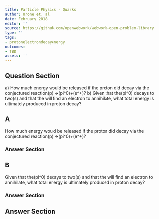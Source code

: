 ```yaml
---
title: Particle Physics - Quarks
author: Urone et. al
date: February 2018
editor: ''
source: https://github.com/openwebwork/webwork-open-problem-library
type: ''
tags:
- protonelectrondecayenergy
outcomes:
- TBD
assets: ''
---
```


## Question Section 

a) How much energy would be released if the proton did decay via the conjectured reaction(p) &#8594;(pi^0)+(e^+)?
b) Given that the(pi^0) decays to two(s) and that the will find an electron to annihilate, what total energy is ultimately produced in proton decay?
## A
How much energy would be released if the proton did decay via the conjectured reaction(p) &#8594;(pi^0)+(e^+)?
### Answer Section
## B
Given that the(pi^0) decays to two(s) and that the will find an electron to annihilate, what total energy is ultimately produced in proton decay?
### Answer Section


## Answer Section

